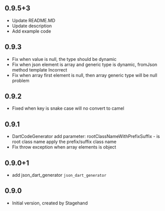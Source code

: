 ## 0.9.5+3
- Update README.MD
- Update description
- Add example code

## 0.9.3
- Fix when value is null, the type should be dynamic
- Fix when json element is array and generic type is dynamic, fromJson method template Incorrect
- Fix when array first element is null, then array generic type will be null problem

## 0.9.2
- Fixed when key is snake case will no convert to camel

## 0.9.1

- DartCodeGenerator add parameter: 
    rootClassNameWithPrefixSuffix - is root class name apply the prefix/suffix class name
- Fix throw exception when array elements is object 

## 0.9.0+1

- add json_dart_generator `json_dart_generator`

## 0.9.0

- Initial version, created by Stagehand
